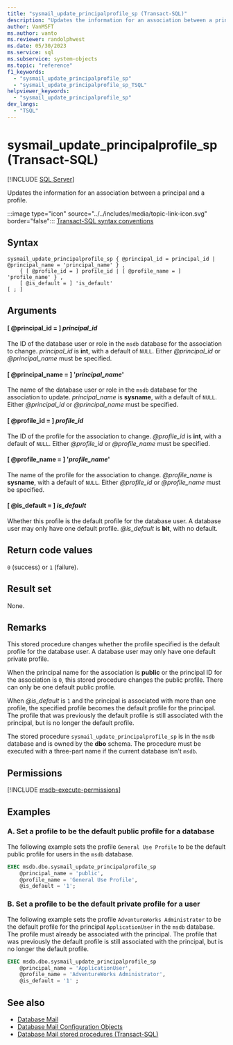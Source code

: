 ```yaml
---
title: "sysmail_update_principalprofile_sp (Transact-SQL)"
description: "Updates the information for an association between a principal and a profile."
author: VanMSFT
ms.author: vanto
ms.reviewer: randolphwest
ms.date: 05/30/2023
ms.service: sql
ms.subservice: system-objects
ms.topic: "reference"
f1_keywords:
  - "sysmail_update_principalprofile_sp"
  - "sysmail_update_principalprofile_sp_TSQL"
helpviewer_keywords:
  - "sysmail_update_principalprofile_sp"
dev_langs:
  - "TSQL"
---
```

# sysmail_update_principalprofile_sp (Transact-SQL)

[!INCLUDE [SQL Server](../../includes/applies-to-version/sqlserver.md)]

Updates the information for an association between a principal and a profile.

:::image type="icon" source="../../includes/media/topic-link-icon.svg" border="false"::: [Transact-SQL syntax conventions](../../t-sql/language-elements/transact-sql-syntax-conventions-transact-sql.md)

## Syntax

```syntaxsql
sysmail_update_principalprofile_sp { @principal_id = principal_id | @principal_name = 'principal_name' } ,
    { [ @profile_id = ] profile_id | [ @profile_name = ] 'profile_name' } ,
    [ @is_default = ] 'is_default'
[ ; ]
```

## Arguments

#### [ @principal_id = ] *principal_id*

The ID of the database user or role in the `msdb` database for the association to change. *principal_id* is **int**, with a default of `NULL`. Either *@principal_id* or *@principal_name* must be specified.

#### [ @principal_name = ] '*principal_name*'

The name of the database user or role in the `msdb` database for the association to update. *principal_name* is **sysname**, with a default of `NULL`. Either *@principal_id* or *@principal_name* must be specified.

#### [ @profile_id = ] *profile_id*

The ID of the profile for the association to change. *@profile_id* is **int**, with a default of `NULL`. Either *@profile_id* or *@profile_name* must be specified.

#### [ @profile_name = ] '*profile_name*'

The name of the profile for the association to change. *@profile_name* is **sysname**, with a default of `NULL`. Either *@profile_id* or *@profile_name* must be specified.

#### [ @is_default = ] *is_default*

Whether this profile is the default profile for the database user. A database user may only have one default profile. *@is_default* is **bit**, with no default.

## Return code values

`0` (success) or `1` (failure).

## Result set

None.

## Remarks

This stored procedure changes whether the profile specified is the default profile for the database user. A database user may only have one default private profile.

When the principal name for the association is **public** or the principal ID for the association is `0`, this stored procedure changes the public profile. There can only be one default public profile.

When *@is_default* is `1` and the principal is associated with more than one profile, the specified profile becomes the default profile for the principal. The profile that was previously the default profile is still associated with the principal, but is no longer the default profile.

The stored procedure `sysmail_update_principalprofile_sp` is in the `msdb` database and is owned by the **dbo** schema. The procedure must be executed with a three-part name if the current database isn't `msdb`.

## Permissions

[!INCLUDE [msdb-execute-permissions](../../includes/msdb-execute-permissions.md)]

## Examples

### A. Set a profile to be the default public profile for a database

The following example sets the profile `General Use Profile` to be the default public profile for users in the `msdb` database.

```sql
EXEC msdb.dbo.sysmail_update_principalprofile_sp
    @principal_name = 'public',
    @profile_name = 'General Use Profile',
    @is_default = '1';
```

### B. Set a profile to be the default private profile for a user

The following example sets the profile `AdventureWorks Administrator` to be the default profile for the principal `ApplicationUser` in the `msdb` database. The profile must already be associated with the principal. The profile that was previously the default profile is still associated with the principal, but is no longer the default profile.

```sql
EXEC msdb.dbo.sysmail_update_principalprofile_sp
    @principal_name = 'ApplicationUser',
    @profile_name = 'AdventureWorks Administrator',
    @is_default = '1' ;
```

## See also

- [Database Mail](../database-mail/database-mail.md)
- [Database Mail Configuration Objects](../database-mail/database-mail-configuration-objects.md)
- [Database Mail stored procedures (Transact-SQL)](database-mail-stored-procedures-transact-sql.md)
